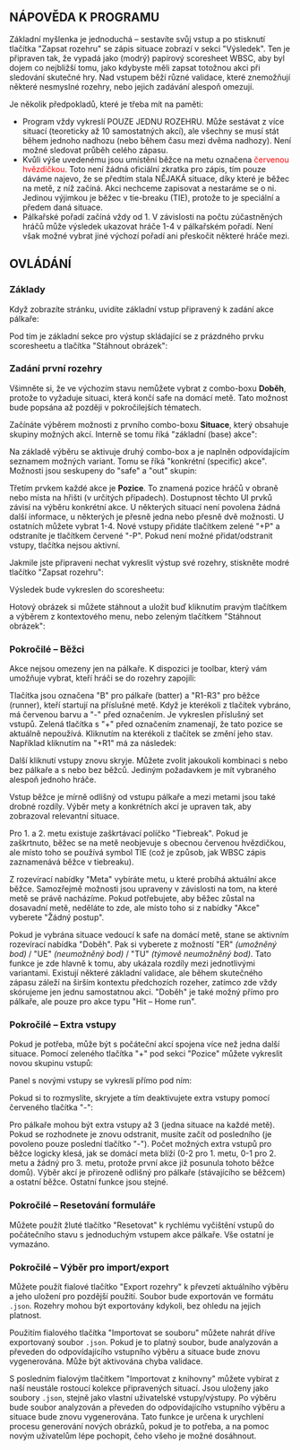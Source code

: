 ## NÁPOVĚDA K PROGRAMU

Základní myšlenka je jednoduchá – sestavíte svůj vstup a po stisknutí tlačítka "Zapsat rozehru" se zápis situace zobrazí v sekci "Výsledek". Ten je připraven tak, že vypadá jako (modrý) papírový scoresheet WBSC, aby byl dojem co nejbližší tomu, jako kdybyste měli zapsat totožnou akci při sledování skutečné hry. Nad vstupem běží různé validace, které znemožňují některé nesmyslné rozehry, nebo jejich zadávání alespoň omezují.

Je několik předpokladů, které je třeba mít na paměti:

<ul class="list-disc">
<li>
Program vždy vykreslí POUZE JEDNU ROZEHRU. Může sestávat z více situací (teoreticky až 10 samostatných akcí), ale všechny se musí stát během jednoho nadhozu (nebo během času mezi dvěma nadhozy). Není možné sledovat průběh celého zápasu.
</li>
<li>
Kvůli výše uvedenému jsou umístění běžce na metu označena <span style="color: red">červenou hvězdičkou</span>. Toto není žádná oficiální zkratka pro zápis, tím pouze dáváme najevo, že se předtím stala NĚJAKÁ situace, díky které je běžec na metě, z níž začíná. Akci nechceme zapisovat a nestaráme se o ni. Jedinou výjimkou je běžec v tie-breaku (TIE), protože to je speciální a předem daná situace.
</li>
<li>
Pálkařské pořadí začíná vždy od 1. V závislosti na počtu zúčastněných hráčů může výsledek ukazovat hráče 1-4 v pálkařském pořadí. Není však možné vybrat jiné výchozí pořadí ani přeskočit některé hráče mezi.
</li>
</ul>
        
## OVLÁDÁNÍ

### Základy

Když zobrazíte stránku, uvidíte základní vstup připravený k zadání akce pálkaře:

<div>
<article-image src="01-basic-input.png" alt="" css="w-full sm:w-[640px]" />
</div>

Pod tím je základní sekce pro výstup skládající se z prázdného prvku scoresheetu a tlačítka "Stáhnout obrázek":

<div>
<article-image src="02-basic-output.png" alt="" :width="200" />
</div>

### Zadání první rozehry

Všimněte si, že ve výchozím stavu nemůžete vybrat z combo-boxu **Doběh**, protože to vyžaduje situaci, která končí safe na domácí metě. Tato možnost bude popsána až později v pokročilejších tématech.

Začínáte výběrem možnosti z prvního combo-boxu **Situace**, který obsahuje skupiny možných akcí. Interně se tomu říká "základní (base) akce":

<div>
<article-image src="03-base-action.png" alt="" :width="200" />
</div>

Na základě výběru se aktivuje druhý combo-box a je naplněn odpovídajícím seznamem možných variant. Tomu se říká "konkrétní (specific) akce". Možnosti jsou seskupeny do "safe" a "out" skupin:

<div>
<article-image src="04-specific-action.png" alt="" :width="400" />
</div>

Třetím prvkem každé akce je **Pozice**. To znamená pozice hráčů v obraně nebo místa na hřišti (v určitých případech). Dostupnost těchto UI prvků závisí na výběru konkrétní akce. U některých situací není povolena žádná další informace, u některých je přesně jedna nebo přesně dvě možnosti. U ostatních můžete vybrat 1-4. Nové vstupy přidáte tlačítkem zelené "+P" a odstraníte je tlačítkem červené "-P". Pokud není možné přidat/odstranit vstupy, tlačítka nejsou aktivní.

<div>
<article-image src="05-involved.png" alt="" :height="40" />
</div>

Jakmile jste připraveni nechat vykreslit výstup své rozehry, stiskněte modré tlačítko "Zapsat rozehru":

<div>
<article-image src="06-generate.png" alt="" :height="40" />
</div>

Výsledek bude vykreslen do scoresheetu:

<div>
<article-image src="07-result.png" alt="" :width="200" />
</div>

Hotový obrázek si můžete stáhnout a uložit buď kliknutím pravým tlačítkem a výběrem z kontextového menu, nebo zeleným tlačítkem "Stáhnout obrázek":

<div>
<article-image src="08-download.png" alt="" :height="40" />
</div>

### Pokročilé – Běžci

Akce nejsou omezeny jen na pálkaře. K dispozici je toolbar, který vám umožňuje vybrat, kteří hráči se do rozehry zapojili:

<div>
<article-image src="09-pick-players.png" alt="" :height="40" />
</div>

Tlačítka jsou označena "B" pro pálkaře (batter) a "R1-R3" pro běžce (runner), kteří startují na příslušné metě. Když je kterékoli z tlačítek vybráno, má červenou barvu a "-" před označením. Je vykreslen příslušný set vstupů. Zelená tlačítka s "+" před označením znamenají, že tato pozice se aktuálně nepoužívá. Kliknutím na kterékoli z tlačítek se změní jeho stav. Například kliknutím na "+R1" má za následek:

<div>
<article-image src="10-runner-input.png" alt="" css="w-full sm:w-[640px]" />
</div>

Další kliknutí vstupy znovu skryje. Můžete zvolit jakoukoli kombinaci s nebo bez pálkaře a s nebo bez běžců. Jediným požadavkem je mít vybraného alespoň jednoho hráče.

Vstup běžce je mírně odlišný od vstupu pálkaře a mezi metami jsou také drobné rozdíly. Výběr mety a konkrétních akcí je upraven tak, aby zobrazoval relevantní situace.

Pro 1. a 2. metu existuje zaškrtávací políčko "Tiebreak". Pokud je zaškrtnuto, běžec se na metě neobjevuje s obecnou červenou hvězdičkou, ale místo toho se používá symbol TIE (což je způsob, jak WBSC zápis zaznamenává běžce v tiebreaku).

Z rozevírací nabídky "Meta" vybíráte metu, u které probíhá aktuální akce běžce. Samozřejmě možnosti jsou upraveny v závislosti na tom, na které metě se právě nacházíme. Pokud potřebujete, aby běžec zůstal na dosavadní metě, neděláte to zde, ale místo toho si z nabídky "Akce" vyberete "Žádný postup".

Pokud je vybrána situace vedoucí k safe na domácí metě, stane se aktivním rozevírací nabídka "Doběh". Pak si vyberete z možností "ER" _(umožněný bod)_ / "UE" _(neumožněný bod)_ / "TU" _(týmově neumožněný bod)_. Tato funkce je zde hlavně k tomu, aby ukázala rozdíly mezi jednotlivými variantami. Existují některé základní validace, ale během skutečného zápasu záleží na širším kontextu předchozích rozeher, zatímco zde vždy skórujeme jen jednu samostatnou akci. "Doběh" je také možný přímo pro pálkaře, ale pouze pro akce typu "Hit – Home run".

<div>
<article-image src="11-type-of-run.png" alt="" :height="150" />
</div>

### Pokročilé – Extra vstupy

Pokud je potřeba, může být s počáteční akcí spojena více než jedna další situace. Pomocí zeleného tlačítka "+" pod sekci "Pozice" můžete vykreslit novou skupinu vstupů:

<div>
<article-image src="12-plus-action.png" alt="" :height="40" />
</div>

Panel s novými vstupy se vykreslí přímo pod ním:

<div>
<article-image src="13-extra-input.png" alt="" :width="600" />
</div>

Pokud si to rozmyslíte, skryjete a tím deaktivujete extra vstupy pomocí červeného tlačítka "-":

<div>
<article-image src="14-minus-action.png" alt="" :height="40" />
</div>

Pro pálkaře mohou být extra vstupy až 3 (jedna situace na každé metě). Pokud se rozhodnete je znovu odstranit, musíte začít od posledního (je povoleno pouze poslední tlačítko "-"). Počet možných extra vstupů pro běžce logicky klesá, jak se domácí meta blíží (0-2 pro 1. metu, 0-1 pro 2. metu a žádný pro 3. metu, protože první akce již posunula tohoto běžce domů). Výběr akcí je přirozeně odlišný pro pálkaře (stávajícího se běžcem) a ostatní běžce. Ostatní funkce jsou stejné.

### Pokročilé – Resetování formuláře

Můžete použít žluté tlačítko "Resetovat" k rychlému vyčištění vstupů do počátečního stavu s jednoduchým vstupem akce pálkaře. Vše ostatní je vymazáno.

<div>
<article-image src="15-clear.png" alt="" :height="40" />
</div>

### Pokročilé – Výběr pro import/export

Můžete použít fialové tlačítko "Export rozehry" k převzetí aktuálního výběru a jeho uložení pro pozdější použití. Soubor bude exportován ve formátu `.json`. Rozehry mohou být exportovány kdykoli, bez ohledu na jejich platnost.

<div>
<article-image src="16-export.png" alt="" :height="40" />
</div>

Použitím fialového tlačítka "Importovat se souboru" můžete nahrát dříve exportovaný soubor `.json`. Pokud je to platný soubor, bude analyzován a převeden do odpovídajícího vstupního výběru a situace bude znovu vygenerována. Může být aktivována chyba validace.

<div>
<article-image src="17-import.png" alt="" :height="40" />
</div>

S posledním fialovým tlačítkem "Importovat z knihovny" můžete vybírat z naší neustále rostoucí kolekce připravených situací. Jsou uloženy jako soubory `.json`, stejně jako vlastní uživatelské vstupy/výstupy. Po výběru bude soubor analyzován a převeden do odpovídajícího vstupního výběru a situace bude znovu vygenerována. Tato funkce je určena k urychlení procesu generování nových obrázků, pokud je to potřeba, a na pomoc novým uživatelům lépe pochopit, čeho všeho je možné dosáhnout.

<div>
<article-image src="18-import-lib.png" alt="" :height="40" />
</div>
